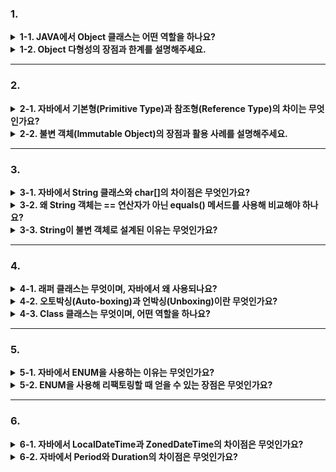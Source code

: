 ### 1. 
<details> 
  <summary><b> 1-1. JAVA에서 Object 클래스는 어떤 역할을 하나요? </b></summary>
    JAVA에서 모든 클래스의 최상위 부모 클래스로, 객체 기본 메소드를 제공합니다.
</details>

<details>
  <summary><b> 1-2. Object 다형성의 장점과 한계를 설명해주세요. </b></summary>
    Object는 모든 객체의 부모이므로, 어떤 객체든지 인자로 전달할 수 있다는 장점이 있습니다. <br>
    반면, Object로 선언된 경우에는 구체적인 타입 정보가 없어서 해당 객체의 고유한 메서드나 필드를 사용할 수 없다는 한계가 있습니다. 따라서, 타입 캐스팅이나 instanceof 검사를 통해 타입을 확인해야 하는 번거로움이 생길 수 있습니다.
</details>

---

### 2.
<details>
  <summary><b> 2-1. 자바에서 기본형(Primitive Type)과 참조형(Reference Type)의 차이는 무엇인가요? </b></summary>
    기본형은 변수에 실제 값을 저장하며, 서로 다른 변수에서 값을 공유하지 않습니다. 반면, 참조형은 객체의 참조 값을 저장하여 여러 변수가 동일한 객체를 참조할 수 있습니다. 이는 참조형이 객체를 공유할 수 있어, 객체의 상태 변화에 따라 사이드 이펙트가 발생할 수 있는 원인이 됩니다.
</details>
<details>
  <summary><b> 2-2. 불변 객체(Immutable Object)의 장점과 활용 사례를 설명해주세요. </b></summary>
    불변 객체는 객체의 상태가 변하지 않으므로 사이드 이펙트가 발생하지 않으며, 멀티스레드 환경에서 안전하게 사용할 수 있습니다. 예를 들어, 자바의 `String` 클래스는 불변 객체로 설계되어 있어, 문자열 조작 시 새로운 객체를 반환하며 기존 객체는 변경되지 않습니다. 이런 특성은 캐시 안정성과 멀티스레드 안정성을 보장하는 데 중요한 역할을 합니다.
</details>

--- 
### 3. 
<details>
  <summary><b> 3-1. 자바에서 String 클래스와 char[]의 차이점은 무엇인가요? </b></summary>
    String 클래스는 문자열을 다루기 쉽게 설계된 참조형 클래스이며, 불변 객체로 동작합니다. 반면, char[]는 기본형 문자 배열로, 개발자가 직접 관리해야 하며, 가변적입니다. String은 내부적으로 char[] 또는 byte[]을 사용해 문자를 저장하지만, 다양한 메서드와 편의 기능을 제공하여 문자열 조작을 간편하게 합니다.
</details>
<details>
  <summary><b> 3-2. 왜 String 객체는 == 연산자가 아닌 equals() 메서드를 사용해 비교해야 하나요? </b></summary>
    == 연산자는 두 객체의 참조값(메모리 주소)을 비교하기 때문에, 동일한 값을 가진 서로 다른 String 객체의 경우에도 false를 반환할 수 있습니다. 반면, equals() 메서드는 두 문자열의 실제 내용을 비교하여, 값이 같다면 true를 반환합니다. 따라서, 문자열의 논리적 동등성을 비교할 때는 equals() 메서드를 사용하는 것이 바람직합니다.
</details>
<details>
  <summary><b> 3-3. String이 불변 객체로 설계된 이유는 무엇인가요? </b></summary>
    String이 불변 객체로 설계된 이유는 문자열이 자주 사용되는 객체이기 때문입니다. 불변성을 통해 여러 스레드에서 안전하게 공유할 수 있고, 문자열 풀(String Pool)에서 동일한 문자열을 효율적으로 재사용할 수 있습니다. 또한, 해시 기반 컬렉션에서 String을 키로 사용할 때, 불변성 덕분에 문자열의 변경으로 인한 데이터 손상이나 예기치 않은 동작을 방지할 수 있습니다.
</details>

---

### 4.
<details>
  <summary><b> 4-1. 래퍼 클래스는 무엇이며, 자바에서 왜 사용되나요? </b></summary>
  래퍼 클래스는 기본형 데이터를 객체로 다룰 수 있도록 해주는 클래스입니다. 자바에서는 객체만이 컬렉션 프레임워크나 제너릭 등을 사용할 수 있기 때문에, 기본형 데이터를 객체로 변환하는 래퍼 클래스가 필요합니다. 예를 들어, `int`는 `Integer`로, `char`는 `Character`로 변환됩니다. 래퍼 클래스는 또한 null 값을 허용하며, 메서드를 제공해 더 다양한 기능을 수행할 수 있게 합니다.
</details>
<details>
  <summary><b> 4-2. 오토박싱(Auto-boxing)과 언박싱(Unboxing)이란 무엇인가요? </b></summary>
  오토박싱은 자바 1.5부터 도입된 기능으로, 기본형 데이터를 자동으로 래퍼 객체로 변환해주는 것을 의미합니다. 예를 들어, `int` 값을 `Integer` 객체로 자동 변환하는 것입니다. 반대로, 언박싱은 래퍼 객체를 다시 기본형으로 자동 변환하는 것을 의미합니다. 이는 기본형과 래퍼 클래스 간의 전환을 쉽게 만들어 개발자의 코드 작업을 단순화합니다.
</details>
<details>
  <summary><b> 4-3. Class 클래스는 무엇이며, 어떤 역할을 하나요? </b></summary>
  Class 클래스는 자바에서 클래스의 메타데이터를 다루는 클래스입니다. 이를 통해 개발자는 런타임에 클래스의 이름, 메서드, 필드, 생성자 등의 정보를 조회할 수 있습니다. 또한, 리플렉션(reflection)을 사용해 동적으로 객체를 생성하거나, 메서드를 호출하는 등의 작업을 수행할 수 있습니다. Class 클래스는 주로 동적 로딩, 애노테이션 처리, 리플렉션 기반의 프레임워크에서 사용됩니다.
</details>

---

### 5. 
<details>
  <summary><b> 5-1. 자바에서 ENUM을 사용하는 이유는 무엇인가요? </b></summary>
  자바에서 ENUM을 사용하는 주된 이유는 코드의 타입 안전성을 높이고, 데이터의 일관성을 유지하기 위해서입니다. ENUM은 미리 정의된 상수들의 집합을 나타내므로, 유효하지 않은 값이 사용될 가능성이 없으며, 이로 인해 컴파일 시점에 오류를 쉽게 잡을 수 있습니다. 또한, ENUM은 상수와 관련된 메서드를 정의하여 데이터를 보다 직관적이고 안전하게 관리할 수 있게 합니다.
</details>
<details>
  <summary><b> 5-2. ENUM을 사용해 리팩토링할 때 얻을 수 있는 장점은 무엇인가요? </b></summary>
  ENUM을 사용해 리팩토링하면 코드가 더 간결하고 명확해집니다. 상수에 메서드와 필드를 추가할 수 있기 때문에, 데이터와 관련된 로직을 ENUM 내부에 캡슐화할 수 있습니다. 예를 들어, 회원 등급에 따른 할인율을 계산하는 메서드를 ENUM 내에 정의하면, 할인율을 계산하는 로직이 일관되게 유지되고, 등급이 추가될 때도 쉽게 확장할 수 있습니다. 이를 통해 코드 유지보수성이 크게 향상됩니다.
</details>

---

### 6. 
<details>
  <summary><b> 6-1. 자바에서 LocalDateTime과 ZonedDateTime의 차이점은 무엇인가요? </b></summary>
  LocalDateTime은 날짜와 시간을 나타내지만, 시간대 정보를 포함하지 않습니다. 즉, 세계 어느 곳에서나 동일한 시각으로 해석됩니다. 반면에, ZonedDateTime은 시간대 정보까지 포함하여 특정 지역의 날짜와 시간을 표현합니다. 이는 예를 들어 "2024년 8월 14일 오후 3시"가 한국에서는 오후 3시지만, 미국 뉴욕에서는 오전 2시로 다르게 나타나는 것을 의미합니다.
</details>
<details>
  <summary><b> 6-2. 자바에서 Period와 Duration의 차이점은 무엇인가요? </b></summary>
  Period는 날짜 간의 차이를 년, 월, 일 단위로 측정하는데 사용되며, 주로 일상적인 날짜 간격을 표현하는 데 적합합니다. 예를 들어, 두 날짜 간의 차이가 "3개월 2일"처럼 표현됩니다. 반면에, Duration은 시간 간의 차이를 시간, 분, 초, 나노초 단위로 측정하며, 주로 정확한 시간 간격을 표현하는 데 사용됩니다. 예를 들어, "3600초"처럼 시간 차이를 초 단위로 계산할 수 있습니다.
</details>
